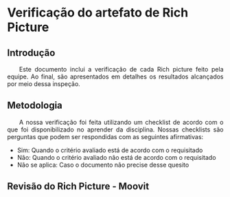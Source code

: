 # Verificação do artefato de Rich Picture

## Introdução 
<p align="justify">&emsp;&emsp;Este documento inclui a verificação de cada Rich picture feito pela equipe. Ao final, são apresentados em detalhes os resultados alcançados por meio dessa inspeção.</p>


## Metodologia
<p align="justify">&emsp;&emsp;A nossa verificação foi feita utilizando um checklist de acordo com o que foi disponibilizado no aprender da disciplina. Nossas checklists são perguntas que podem ser respondidas com as seguintes afirmativas:</p>

- Sim: Quando o critério avaliado está de acordo com o requisitado
- Não: Quando o critério avaliado não está de acordo com o requisitado
- Não se aplica: Caso o documento não precise desse quesito

## Revisão do Rich Picture - Moovit 